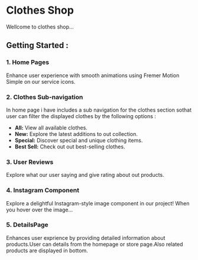 # Clothes Shop
Wellcome to clothes shop...

## Getting Started : 

### 1. Home Pages
 Enhance user experience with smooth animations using Fremer Motion Simple on our service icons.
 
### 2. Clothes Sub-navigation

In home page i have includes a sub navigation for the clothes section sothat user can filter the displayed clothes by the following options  : 

- **All:** View all available clothes.
- **New:** Explore the latest additions to out collection.
- **Special:** Discover special and unique clothing items.
- **Best Sell:** Check out out best-selling clothes.

### 3. User Reviews

Explore what our user saying and give rating about out products. 

### 4. Instagram Component

Explore a delightful Instagram-style image component in our project! When you hover over the image...


### 5. DetailsPage

Enhances user exprience by providing detailed information about products.User can details from the homepage or store page.Also related products are displayed in bottom.
